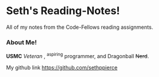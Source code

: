 # Seth's Reading-Notes!
All of my notes from the Code-Fellows reading assignments.

### About Me!

**USMC** *Veteran* , <sup>aspiring</sup> programmer, and Dragonball ~~Nerd~~. 

My github link https://github.com/sethppierce
